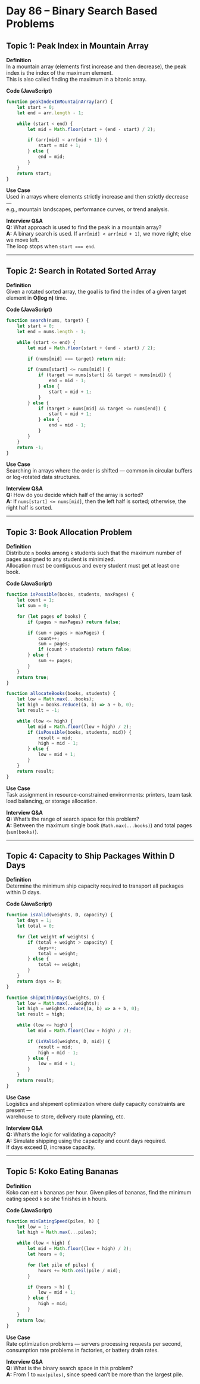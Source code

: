 
# Day 86 – Binary Search Based Problems

## Topic 1: Peak Index in Mountain Array

**Definition**  
In a mountain array (elements first increase and then decrease), the peak index is the index of the maximum element.  
This is also called finding the maximum in a bitonic array.

**Code (JavaScript)**

```js
function peakIndexInMountainArray(arr) {
    let start = 0;
    let end = arr.length - 1;

    while (start < end) {
        let mid = Math.floor(start + (end - start) / 2);

        if (arr[mid] < arr[mid + 1]) {
            start = mid + 1;
        } else {
            end = mid;
        }
    }
    return start;
}
```

**Use Case**  
Used in arrays where elements strictly increase and then strictly decrease —  
e.g., mountain landscapes, performance curves, or trend analysis.

**Interview Q&A**  
**Q:** What approach is used to find the peak in a mountain array?  
**A:** A binary search is used. If `arr[mid] < arr[mid + 1]`, we move right; else we move left.  
The loop stops when `start === end`.

---

## Topic 2: Search in Rotated Sorted Array

**Definition**  
Given a rotated sorted array, the goal is to find the index of a given target element in **O(log n)** time.

**Code (JavaScript)**

```js
function search(nums, target) {
    let start = 0;
    let end = nums.length - 1;

    while (start <= end) {
        let mid = Math.floor(start + (end - start) / 2);

        if (nums[mid] === target) return mid;

        if (nums[start] <= nums[mid]) {
            if (target >= nums[start] && target < nums[mid]) {
                end = mid - 1;
            } else {
                start = mid + 1;
            }
        } else {
            if (target > nums[mid] && target <= nums[end]) {
                start = mid + 1;
            } else {
                end = mid - 1;
            }
        }
    }
    return -1;
}
```

**Use Case**  
Searching in arrays where the order is shifted — common in circular buffers or log-rotated data structures.

**Interview Q&A**  
**Q:** How do you decide which half of the array is sorted?  
**A:** If `nums[start] <= nums[mid]`, then the left half is sorted; otherwise, the right half is sorted.

---

## Topic 3: Book Allocation Problem

**Definition**  
Distribute `n` books among `k` students such that the maximum number of pages assigned to any student is minimized.  
Allocation must be contiguous and every student must get at least one book.

**Code (JavaScript)**

```js
function isPossible(books, students, maxPages) {
    let count = 1;
    let sum = 0;

    for (let pages of books) {
        if (pages > maxPages) return false;

        if (sum + pages > maxPages) {
            count++;
            sum = pages;
            if (count > students) return false;
        } else {
            sum += pages;
        }
    }
    return true;
}

function allocateBooks(books, students) {
    let low = Math.max(...books);
    let high = books.reduce((a, b) => a + b, 0);
    let result = -1;

    while (low <= high) {
        let mid = Math.floor((low + high) / 2);
        if (isPossible(books, students, mid)) {
            result = mid;
            high = mid - 1;
        } else {
            low = mid + 1;
        }
    }
    return result;
}
```

**Use Case**  
Task assignment in resource-constrained environments: printers, team task load balancing, or storage allocation.

**Interview Q&A**  
**Q:** What’s the range of search space for this problem?  
**A:** Between the maximum single book (`Math.max(...books)`) and total pages (`sum(books)`).

---

## Topic 4: Capacity to Ship Packages Within D Days

**Definition**  
Determine the minimum ship capacity required to transport all packages within D days.

**Code (JavaScript)**

```js
function isValid(weights, D, capacity) {
    let days = 1;
    let total = 0;

    for (let weight of weights) {
        if (total + weight > capacity) {
            days++;
            total = weight;
        } else {
            total += weight;
        }
    }
    return days <= D;
}

function shipWithinDays(weights, D) {
    let low = Math.max(...weights);
    let high = weights.reduce((a, b) => a + b, 0);
    let result = high;

    while (low <= high) {
        let mid = Math.floor((low + high) / 2);

        if (isValid(weights, D, mid)) {
            result = mid;
            high = mid - 1;
        } else {
            low = mid + 1;
        }
    }
    return result;
}
```

**Use Case**  
Logistics and shipment optimization where daily capacity constraints are present —  
warehouse to store, delivery route planning, etc.

**Interview Q&A**  
**Q:** What’s the logic for validating a capacity?  
**A:** Simulate shipping using the capacity and count days required.  
If days exceed D, increase capacity.

---

## Topic 5: Koko Eating Bananas

**Definition**  
Koko can eat `k` bananas per hour. Given piles of bananas, find the minimum eating speed `k` so she finishes in `h` hours.

**Code (JavaScript)**

```js
function minEatingSpeed(piles, h) {
    let low = 1;
    let high = Math.max(...piles);

    while (low < high) {
        let mid = Math.floor((low + high) / 2);
        let hours = 0;

        for (let pile of piles) {
            hours += Math.ceil(pile / mid);
        }

        if (hours > h) {
            low = mid + 1;
        } else {
            high = mid;
        }
    }
    return low;
}
```

**Use Case**  
Rate optimization problems — servers processing requests per second,  
consumption rate problems in factories, or battery drain rates.

**Interview Q&A**  
**Q:** What is the binary search space in this problem?  
**A:** From 1 to `max(piles)`, since speed can’t be more than the largest pile.
